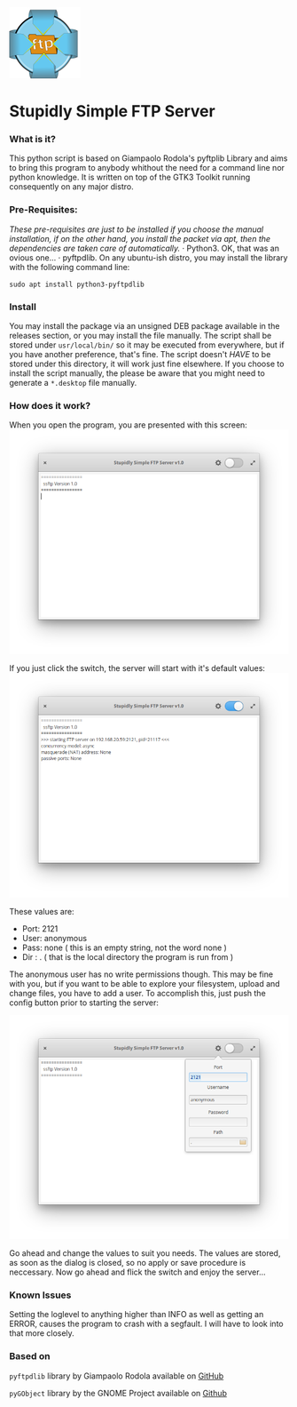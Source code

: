 <img src="ssftps.svg" width=128>

# Stupidly Simple FTP Server

### What is it?
This python script is based on Giampaolo Rodola's pyftplib Library and aims to
bring this program to anybody whithout the need for a command line nor python knowledge.
It is written on top of the GTK3 Toolkit running consequently on any major distro.

### Pre-Requisites:
*These pre-requisites are just to be installed if you choose the manual installation, if on the other hand, you install the packet via apt, then the dependencies are taken care of automatically.*
· Python3. OK, that was an ovious one...
· pyftpdlib. On any ubuntu-ish distro, you may install the library with the following command line:
```
sudo apt install python3-pyftpdlib
```

### Install
You may install the package via an unsigned DEB package available in the releases section, or you may install the file manually. The script shall be stored under `usr/local/bin/` so it may be executed from everywhere, but if you have another preference, that's fine. The script doesn't *HAVE* to be stored under this directory, it will work just fine elsewhere. If you choose to install the script manually, the please be aware that you might need to generate a `*.desktop` file manually.

### How does it work?
When you open the program, you are presented with this screen:
![](Interface_1.png)

If you just click the switch, the server will start with it's default values:
![](Interface_3.png)

These values are:

* Port: 2121
* User: anonymous
* Pass: none ( this is an empty string, not the word none )
* Dir : . ( that is the local directory the program is run from )

The anonymous user has no write permissions though. This may be fine with you, but if you want to be able to explore your filesystem, upload and change files, you have to add a user. To accomplish this, just push the config button prior to starting the server:

![](Interface_2.png)

Go ahead and change the values to suit you needs. The values are stored, as soon as the dialog is closed, so no apply or save procedure is neccessary. Now go ahead and flick the switch and enjoy the server...

### Known Issues
Setting the loglevel to anything higher than INFO as well as getting an ERROR,
causes the program to crash with a segfault. I will have to look into that more closely.

### Based on
`pyftpdlib` library by Giampaolo Rodola available on [GitHub](https://github.com/giampaolo/pyftpdlib)

`pyGObject` library by the GNOME Project available on [Github](https://github.com/GNOME/pygobject)
